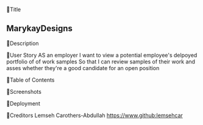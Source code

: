 🎨Title 
## MarykayDesigns

📝Description


🔖User Story
AS an employer 
I want to view a potential employee's delpoyed portfolio of of work samples 
So that I can review samples of their work and asses whether they're a good candidate for an open position 

🍱Table of Contents

📸Screenshots

🚀Deployment 

👥Creditors
Lemseh Carothers-Abdullah https://www.github:lemsehcar
